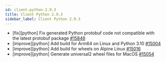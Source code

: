 ```yaml
---
id: client-python-2.9.3
title: Client Python 2.9.3
sidebar_label: Client Python 2.9.3
---
```


- [fix][python] Fix generated Python protobuf code not compatible with the latest protobuf package [#15846](https://github.com/apache/pulsar/pull/15846)
- [improve][python] Add build for Arm64 on Linux and Python 3.10 [#15004](https://github.com/apache/pulsar/pull/15004)
- [improve][python] Add build for wheels on Alpine Linux [#15016](https://github.com/apache/pulsar/pull/15016)
- [improve][python] Generate universal2 wheel files for MacOS [#15054](https://github.com/apache/pulsar/pull/15054)